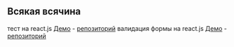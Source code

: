 ## Всякая всячина
тест на react.js [Демо](https://vitaliikarlov.github.io/Test/) - [репозиторий](https://github.com/VitaliiKarlov/test-on-reactjs)
валидация формы на react.js [Демо](https://vitaliikarlov.github.io/test-validation/) - [репозиторий](https://github.com/VitaliiKarlov/form-validation)
